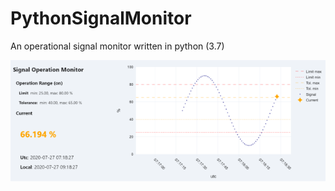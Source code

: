 # PythonSignalMonitor
An operational signal monitor written in python (3.7)

![Signal Monitor](https://github.com/harunler/PythonSignalMonitor/blob/master/SignalMonitorV2.png)
